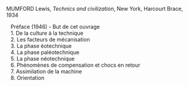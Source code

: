 MUMFORD Lewis, _Technics and civilization_, New York, Harcourt Brace, 1934

   Préface (1946) - But de cet ouvrage  
   1. De la culture à la technique  
   2. Les facteurs de mécanisation  
   3. La phase éotechnique  
   4. La phase paléotechnique  
   5. La phase néotechnique  
   6. Phénomènes de compensation et chocs en retour  
   7. Assimilation de la machine  
   8. Orientation
